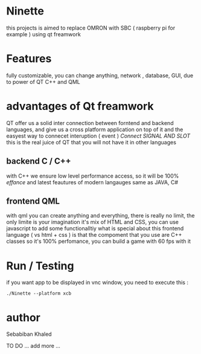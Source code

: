 # Ninette
this projects is aimed to replace OMRON with SBC ( raspberry pi for example ) using qt freamwork

# Features
fully customizable, you can change anything, network , database, GUI,  due to power of QT C++ and QML

# advantages of Qt freamwork
QT offer us a solid inter connection between forntend and backend languages, and give us a cross platform application on top of it
and the easyest way to connecet interuption ( event ) 
*Connect SIGNAL AND SLOT* this is the real juice of QT that you will not have it in other languages 

## backend C / C++
with C++ we ensure low level performance access, so it will be 100% *effance*
and latest feautures of modern langauges same as JAVA, C#
## frontend QML
with qml you can create anything and everything, there is really no limit, the only limite is your imagination
it's mix of HTML and CSS, you can use javascript to add some functionalltiy
what is special about this frontend language ( vs html + css ) is that the compoment that you use are C++ classes
so it's 100% perfomance, you can build a game with 60 fps with it

# Run / Testing
if you want app to be displayed in vnc window, you need to execute this :

```
./Ninette --platform xcb
```


# author
Sebabiban Khaled

TO DO ... add more ...
